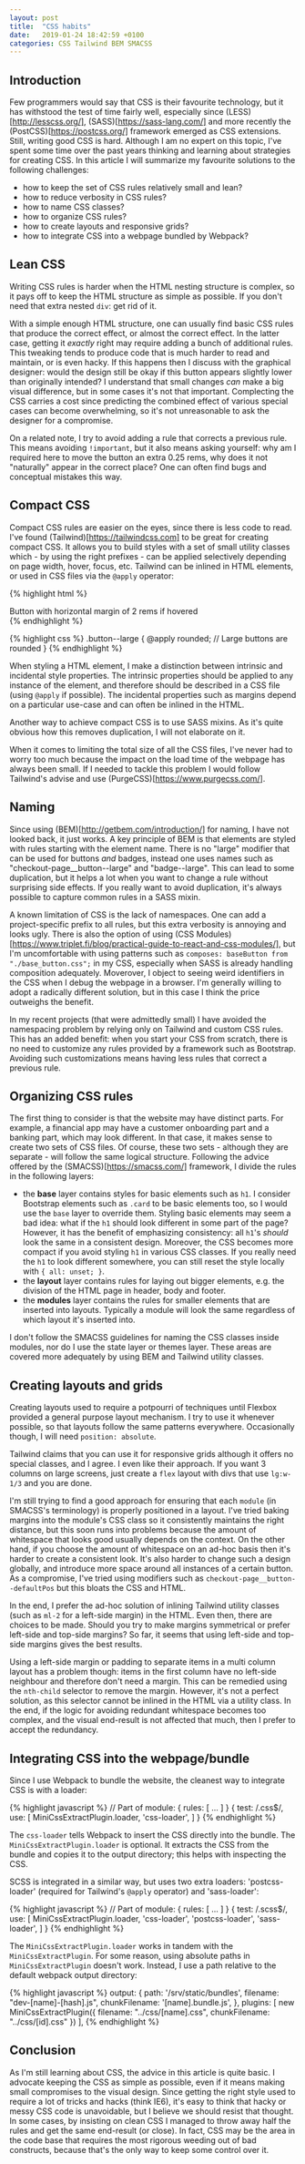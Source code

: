 ```yaml
---
layout: post
title:  "CSS habits"
date:   2019-01-24 18:42:59 +0100
categories: CSS Tailwind BEM SMACSS
---
```

Introduction
------------

Few programmers would say that CSS is their favourite technology, but it has withstood the test of time fairly well, especially since (LESS)[http://lesscss.org/], (SASS)[https://sass-lang.com/] and more recently the (PostCSS)[https://postcss.org/] framework emerged as CSS extensions. Still, writing good CSS is hard. Although I am no expert on this topic, I've spent some time over the past years thinking and learning about strategies for creating CSS. In this article I will summarize my favourite solutions to the following challenges:

- how to keep the set of CSS rules relatively small and lean?
- how to reduce verbosity in CSS rules?
- how to name CSS classes?
- how to organize CSS rules?
- how to create layouts and responsive grids?
- how to integrate CSS into a webpage bundled by Webpack?


Lean CSS
--------

Writing CSS rules is harder when the HTML nesting structure is complex, so it pays off to keep the HTML structure as simple as possible. If you don't need that extra nested `div`: get rid of it.

With a simple enough HTML structure, one can usually find basic CSS rules that produce the correct effect, or almost the correct effect. In the latter case, getting it *exactly* right may require adding a bunch of additional rules. This tweaking tends to produce code that is much harder to read and maintain, or is even hacky. If this happens then I discuss with the graphical designer: would the design still be okay if this button appears slightly lower than originally intended? I understand that small changes *can* make a big visual difference, but in some cases it's not that important. Complecting the CSS carries a cost since predicting the combined effect of various special cases can become overwhelming, so it's not unreasonable to ask the designer for a compromise.

On a related note, I try to avoid adding a rule that corrects a previous rule. This means avoiding `!important`, but it also means asking yourself: why am I required here to move the button an extra 0.25 rems, why does it not "naturally" appear in the correct place? One can often find bugs and conceptual mistakes this way.


Compact CSS
-----------

Compact CSS rules are easier on the eyes, since there is less code to read. I've found (Tailwind)[https://tailwindcss.com] to be great for creating compact CSS. It allows you to build styles with a set of small utility classes which - by using the right prefixes - can be applied selectively depending on page width, hover, focus, etc. Tailwind can be inlined in HTML elements, or used in CSS files via the `@apply` operator:

  {% highlight html %}
  <div class="button--large hover:mx-2">
    Button with horizontal margin of 2 rems if hovered
  </div>
  {% endhighlight %}

  {% highlight css %}
  .button--large {
    @apply rounded; // Large buttons are rounded
  }
  {% endhighlight %}


When styling a HTML element, I make a distinction between intrinsic and incidental style properties. The intrinsic properties should be applied to any instance of the element, and therefore should be described in a CSS file (using `@apply` if possible). The incidental properties such as margins depend on a particular use-case and can often be inlined in the HTML.

Another way to achieve compact CSS is to use SASS mixins. As it's quite obvious how this removes duplication, I will not elaborate on it.

When it comes to limiting the total size of all the CSS files, I've never had to worry too much because the impact on the load time of the webpage has always been small. If I needed to tackle this problem I would follow Tailwind's advise and use (PurgeCSS)[https://www.purgecss.com/].

Naming
------

Since using (BEM)[http://getbem.com/introduction/] for naming, I have not looked back, it just works. A key principle of BEM is that elements are styled with rules starting with the element name. There is no "large" modifier that can be used for buttons *and* badges, instead one uses names such as "checkout-page__button--large" and "badge--large". This can lead to some duplication, but it helps a lot when you want to change a rule without surprising side effects. If you really want to avoid duplication, it's always possible to capture common rules in a SASS mixin.

A known limitation of CSS is the lack of namespaces. One can add a project-specific prefix to all rules, but this extra verbosity is annoying and looks ugly. There is also the option of using (CSS Modules)[https://www.triplet.fi/blog/practical-guide-to-react-and-css-modules/], but I'm uncomfortable with using patterns such as `composes: baseButton from "./base_button.css";` in my CSS, especially when SASS is already handling composition adequately. Moverover, I object to seeing weird identifiers in the CSS when I debug the webpage in a browser. I'm generally willing to adopt a radically different solution, but in this case I think the price outweighs the benefit.

In my recent projects (that were admittedly small) I have avoided the namespacing problem by relying only on Tailwind and custom CSS rules. This has an added benefit: when you start your CSS from scratch, there is no need to customize any rules provided by a framework such as Bootstrap. Avoiding such customizations means having less rules that correct a previous rule.


Organizing CSS rules
--------------------

The first thing to consider is that the website may have distinct parts. For example, a financial app may have a customer onboarding part and a banking part, which may look different. In that case, it makes sense to create two sets of CSS files. Of course, these two sets - although they are separate - will follow the same logical structure. Following the advice offered by the (SMACSS)[https://smacss.com/] framework, I divide the rules in the following layers:

- the **base** layer contains styles for basic elements such as `h1`. I consider Bootstrap elements such as `.card` to be basic elements too, so I would use the `base` layer to override them. Styling basic elements may seem a bad idea: what if the `h1` should look different in some part of the page? However, it has the benefit of emphasizing consistency: all `h1`'s *should* look the same in a consistent design. Moreover, the CSS becomes more compact if you avoid styling `h1` in various CSS classes. If you really need the `h1` to look different somewhere, you can still reset the style locally with ```{ all: unset; }```.
- the **layout** layer contains rules for laying out bigger elements, e.g. the division of the HTML page in header, body and footer.
- the **modules** layer contains the rules for smaller elements that are inserted into layouts. Typically a module will look the same regardless of which layout it's inserted into.

I don't follow the SMACSS guidelines for naming the CSS classes inside modules, nor do I use the state layer or themes layer. These areas are covered more adequately by using BEM and Tailwind utility classes.


Creating layouts and grids
--------------------------

Creating layouts used to require a potpourri of techniques until Flexbox provided a general purpose layout mechanism. I try to use it whenever possible, so that layouts follow the same patterns everywhere. Occasionally though, I will need `position: absolute`.

Tailwind claims that you can use it for responsive grids although it offers no special classes, and I agree. I even like their approach. If you want 3 columns on large screens, just create a `flex` layout with divs that use `lg:w-1/3` and you are done.

I'm still trying to find a good approach for ensuring that each `module` (in SMACSS's terminology) is properly positioned in a layout. I've tried baking margins into the module's CSS class so it consistently maintains the right distance, but this soon runs into problems because the amount of whitespace that looks good usually depends on the context. On the other hand, if you choose the amount of whitespace on an ad-hoc basis then it's harder to create a consistent look. It's also harder to change such a design globally, and introduce more space around all instances of a certain button. As a compromise, I've tried using modifiers such as `checkout-page__button--defaultPos` but this bloats the CSS and HTML.

In the end, I prefer the ad-hoc solution of inlining Tailwind utility classes (such as `ml-2` for a left-side margin) in the HTML. Even then, there are choices to be made. Should you try to make margins symmetrical or prefer left-side and top-side margins? So far, it seems that using left-side and top-side margins gives the best results.

Using a left-side margin or padding to separate items in a multi column layout has a problem though: items in the first column have no left-side neighbour and therefore don't need a margin. This can be remedied using the `nth-child` selector to remove the margin. However, it's not a perfect solution, as this selector cannot be inlined in the HTML via a utility class. In the end, if the logic for avoiding redundant whitespace becomes too complex, and the visual end-result is not affected that much, then I prefer to accept the redundancy.


Integrating CSS into the webpage/bundle
---------------------------------------

Since I use Webpack to bundle the website, the cleanest way to integrate CSS is with a loader:

  {% highlight javascript %}
    // Part of module: { rules: [ ... ] }
    {
      test: /\.css$/,
      use: [
        MiniCssExtractPlugin.loader,
        'css-loader',
      ]
    }
  {% endhighlight %}

The `css-loader` tells Webpack to insert the CSS directly into the bundle. The `MiniCssExtractPlugin.loader` is optional. It extracts the CSS from the bundle and copies it to the output directory; this helps with inspecting the CSS.

SCSS is integrated in a similar way, but uses two extra loaders: 'postcss-loader' (required for Tailwind's `@apply` operator) and 'sass-loader':

  {% highlight javascript %}
    // Part of module: { rules: [ ... ] }
    {
      test: /\.scss$/,
      use: [
        MiniCssExtractPlugin.loader,
        'css-loader',
        'postcss-loader',
        'sass-loader',
      ]
    }
  {% endhighlight %}

The `MiniCssExtractPlugin.loader` works in tandem with the `MiniCssExtractPlugin`. For some reason, using absolute paths in `MiniCssExtractPlugin` doesn't work. Instead, I use a path relative to the default webpack output directory:

  {% highlight javascript %}
  output: {
      path: '/srv/static/bundles',
      filename: "dev-[name]-[hash].js",
      chunkFilename: '[name].bundle.js',
  },
  plugins: [
    new MiniCssExtractPlugin({
      filename: "../css/[name].css",
      chunkFilename: "../css/[id].css"
    })
  ],
  {% endhighlight %}


Conclusion
----------

As I'm still learning about CSS, the advice in this article is quite basic. I advocate keeping the CSS as simple as possible, even if it means making small compromises to the visual design. Since getting the right style used to require a lot of tricks and hacks (think IE6), it's easy to think that hacky or messy CSS code is unavoidable, but I believe we should resist that thought. In some cases, by insisting on clean CSS I managed to throw away half the rules and get the same end-result (or close). In fact, CSS may be the area in the code base that requires the most rigorous weeding out of bad constructs, because that's the only way to keep some control over it.